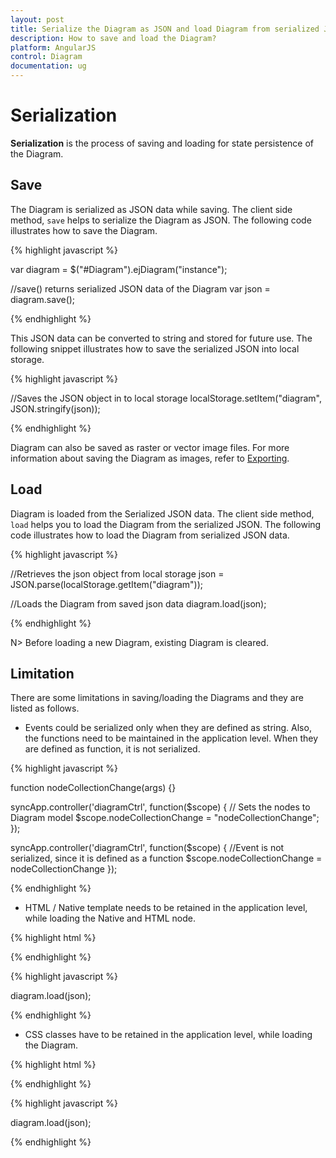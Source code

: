 ```yaml
---
layout: post
title: Serialize the Diagram as JSON and load Diagram from serialized JSON
description: How to save and load the Diagram?
platform: AngularJS
control: Diagram
documentation: ug
---
```


# Serialization

**Serialization** is the process of saving and loading for state persistence of the Diagram.

## Save

The Diagram is serialized as JSON data while saving. The client side method, `save` helps to serialize the Diagram as JSON. The following code illustrates how to save the Diagram.

{% highlight javascript %}

var diagram = $("#Diagram").ejDiagram("instance");

//save() returns serialized JSON data of the Diagram
var json = diagram.save();

{% endhighlight %}

This JSON data can be converted to string and stored for future use. The following snippet illustrates how to save the serialized JSON into local storage.

{% highlight javascript %}

//Saves the JSON object in to local storage
localStorage.setItem("diagram", JSON.stringify(json));

{% endhighlight %}

Diagram can also be saved as raster or vector image files. For more information about saving the Diagram as images, refer to [Exporting](/js/Diagram/Exporting "Exporting").


## Load

Diagram is loaded from the Serialized JSON data. The client side method, `load` helps you to load the Diagram from the serialized JSON. The following code illustrates how to load the Diagram from serialized JSON data.

{% highlight javascript %}

//Retrieves the json object from local storage
json = JSON.parse(localStorage.getItem("diagram"));

//Loads the Diagram from saved json data
diagram.load(json);

{% endhighlight %}

N> Before loading a new Diagram, existing Diagram is cleared.

## Limitation

There are some limitations in saving/loading the Diagrams and they are listed as follows.

* Events could be serialized only when they are defined as string. Also, the functions need to be maintained in the application level.
When they are defined as function, it is not serialized.

{% highlight javascript %}

function nodeCollectionChange(args) {}

syncApp.controller('diagramCtrl', function($scope) {
    // Sets the nodes to Diagram model
    $scope.nodeCollectionChange = "nodeCollectionChange";
});

syncApp.controller('diagramCtrl', function($scope) {
    //Event is not serialized, since it is defined as a function
    $scope.nodeCollectionChange = nodeCollectionChange
});

{% endhighlight %}

* HTML / Native template needs to be retained in the application level, while loading the Native and HTML node.

{% highlight html %}

<!-- Template content needs to be retained while loading the diagram.-->
<script id="htmlTemplate" type="text/x-jsrender">
    <div>
        <input type="button" value="button" style="color: #ffffff; background-color: #fbb139; border-color: #f89b1c" />
    </div>
</script>

{% endhighlight %}

{% highlight javascript %}

diagram.load(json);

{% endhighlight %}

* CSS classes have to be retained in the application level, while loading the Diagram.

{% highlight html %}

<style>
    <!-- css class needs to be retained while loading the Diagram.-->.nodeCss {
        fill: black;
        stroke: cyan;
    }
</style>

{% endhighlight %}

{% highlight javascript %}

diagram.load(json);

{% endhighlight %}
